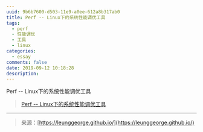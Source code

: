 ```yaml
---
uuid: 9b6b7600-d503-11e9-a0ee-612a8b317ab0
title: Perf -- Linux下的系统性能调优工具
tags:
  - perf
  - 性能调优
  - 工具
  - linux
categories:
  - essay
comments: false
date: 2019-09-12 10:18:28
description:
---
```



Perf -- Linux下的系统性能调优工具



<!--more-->


> [Perf -- Linux下的系统性能调优工具](https://www.ibm.com/developerworks/cn/linux/l-cn-perf1/index.html)



---
<link rel="stylesheet" href="http://yandex.st/highlightjs/6.1/styles/default.min.css">
<script src="http://yandex.st/highlightjs/6.1/highlight.min.js"></script>
<script>
hljs.tabReplace = ' ';
hljs.initHighlightingOnLoad();
</script>

> 来源：[https://leunggeorge.github.io/](https://leunggeorge.github.io/)  
